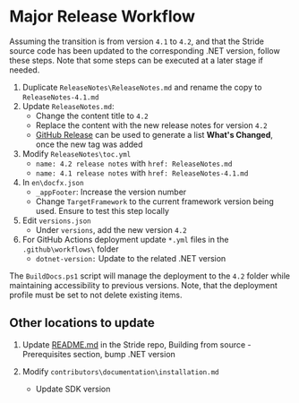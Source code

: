 # Major Release Workflow

Assuming the transition is from version `4.1` to `4.2`, and that the Stride source code has been updated to the corresponding .NET version, follow these steps. Note that some steps can be executed at a later stage if needed.

1. Duplicate `ReleaseNotes\ReleaseNotes.md` and rename the copy to `ReleaseNotes-4.1.md`
1. Update `ReleaseNotes.md`:
   - Change the content title to `4.2`
   - Replace the content with the new release notes for version `4.2`
   - [GitHub Release](https://github.com/stride3d/stride/releases) can be used to generate a list **What's Changed**, once the new tag was added
1. Modify `ReleaseNotes\toc.yml`
   - `name: 4.2 release notes` with `href: ReleaseNotes.md`
   - `name: 4.1 release notes` with `href: ReleaseNotes-4.1.md`
1. In `en\docfx.json`
   - `_appFooter`: Increase the version number
   - Change `TargetFramework` to the current framework version being used. Ensure to test this step locally
1. Edit `versions.json`
   - Under `versions`, add the new version `4.2`
1. For GitHub Actions deployment update `*.yml` files in the `.github\workflows\` folder
   - `dotnet-version:` Update to the related .NET version

The `BuildDocs.ps1` script will manage the deployment to the `4.2` folder while maintaining accessibility to previous versions. Note, that the deployment profile must be set to not delete existing items.

## Other locations to update

1. Update [README.md](https://github.com/stride3d/stride/blob/master/README.md) in the Stride repo, Building from source - Prerequisites section, bump .NET version

1. Modify `contributors\documentation\installation.md`
   - Update SDK version